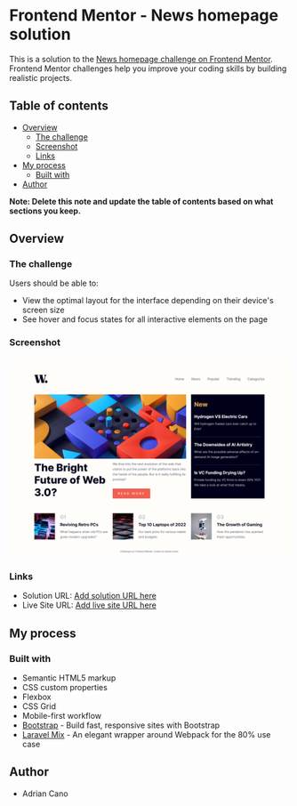 # Frontend Mentor - News homepage solution

This is a solution to the [News homepage challenge on Frontend Mentor](https://www.frontendmentor.io/challenges/news-homepage-H6SWTa1MFl). Frontend Mentor challenges help you improve your coding skills by building realistic projects.

## Table of contents

-   [Overview](#overview)
    -   [The challenge](#the-challenge)
    -   [Screenshot](#screenshot)
    -   [Links](#links)
-   [My process](#my-process)
    -   [Built with](#built-with)
-   [Author](#author)

**Note: Delete this note and update the table of contents based on what sections you keep.**

## Overview

### The challenge

Users should be able to:

-   View the optimal layout for the interface depending on their device's screen size
-   See hover and focus states for all interactive elements on the page

### Screenshot

![](./screenshot.png)

### Links

-   Solution URL: [Add solution URL here](https://github.com/smd-adrian/news-homepage/tree/main)
-   Live Site URL: [Add live site URL here](https://smd-adrian.github.io/news-homepage/)

## My process

### Built with

-   Semantic HTML5 markup
-   CSS custom properties
-   Flexbox
-   CSS Grid
-   Mobile-first workflow
-   [Bootstrap](https://getbootstrap.com/) - Build fast, responsive sites with Bootstrap
-   [Laravel Mix](https://laravel-mix.com) - An elegant wrapper around Webpack for the 80% use case

## Author

-   Adrian Cano
